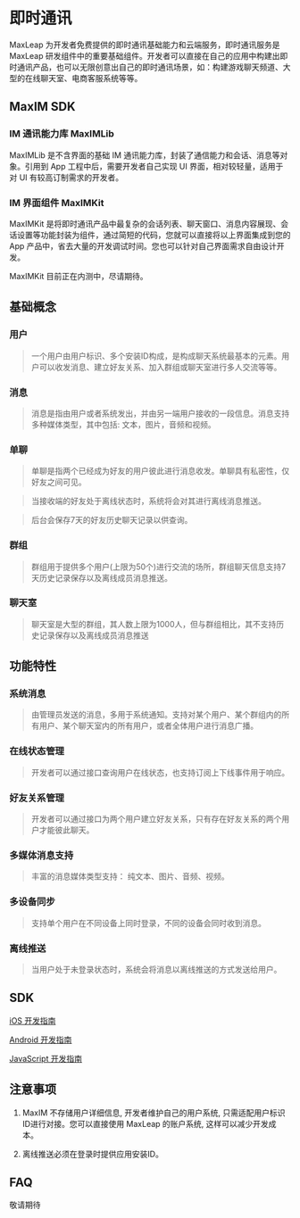 # 即时通讯
MaxLeap 为开发者免费提供的即时通讯基础能力和云端服务，即时通讯服务是 MaxLeap 研发组件中的重要基础组件。开发者可以直接在自己的应用中构建出即时通讯产品，也可以无限创意出自己的即时通讯场景，如：构建游戏聊天频道、大型的在线聊天室、电商客服系统等等。

## MaxIM SDK

### IM 通讯能力库 MaxIMLib
MaxIMLib 是不含界面的基础 IM 通讯能力库，封装了通信能力和会话、消息等对象。引用到 App 工程中后，需要开发者自己实现 UI 界面，相对较轻量，适用于对 UI 有较高订制需求的开发者。
### IM 界面组件 MaxIMKit
MaxIMKit 是将即时通讯产品中最复杂的会话列表、聊天窗口、消息内容展现、会话设置等功能封装为组件，通过简短的代码，您就可以直接将以上界面集成到您的 App 产品中，省去大量的开发调试时间。您也可以针对自己界面需求自由设计开发。

MaxIMKit 目前正在内测中，尽请期待。


## 基础概念
### 用户
> 一个用户由用户标识、多个安装ID构成，是构成聊天系统最基本的元素。用户可以收发消息、建立好友关系、加入群组或聊天室进行多人交流等等。

### 消息
> 消息是指由用户或者系统发出，并由另一端用户接收的一段信息。消息支持多种媒体类型，其中包括: 文本，图片，音频和视频。

### 单聊
> 单聊是指两个已经成为好友的用户彼此进行消息收发。单聊具有私密性，仅好友之间可见。

> 当接收端的好友处于离线状态时，系统将会对其进行离线消息推送。

> 后台会保存7天的好友历史聊天记录以供查询。

### 群组
> 群组用于提供多个用户(上限为50个)进行交流的场所，群组聊天信息支持7天历史记录保存以及离线成员消息推送。

### 聊天室
> 聊天室是大型的群组，其人数上限为1000人，但与群组相比，其不支持历史记录保存以及离线成员消息推送

## 功能特性
### 系统消息
> 由管理员发送的消息，多用于系统通知。支持对某个用户、某个群组内的所有用户、某个聊天室内的所有用户，或者全体用户进行消息广播。

### 在线状态管理
> 开发者可以通过接口查询用户在线状态，也支持订阅上下线事件用于响应。

### 好友关系管理
> 开发者可以通过接口为两个用户建立好友关系，只有存在好友关系的两个用户才能彼此聊天。

### 多媒体消息支持
> 丰富的消息媒体类型支持： 纯文本、图片、音频、视频。

### 多设备同步
> 支持单个用户在不同设备上同时登录，不同的设备会同时收到消息。

### 离线推送
> 当用户处于未登录状态时，系统会将消息以离线推送的方式发送给用户。

## SDK
[iOS 开发指南](ML_DOCS_GUIDE_LINK_PLACEHOLDER_IOS#MAXIM_ZH)

[Android 开发指南](ML_DOCS_GUIDE_LINK_PLACEHOLDER_ANDROID#MAXIM_ZH)

[JavaScript 开发指南](ML_DOCS_GUIDE_LINK_PLACEHOLDER_JS#IM_ZH)



## 注意事项

1. MaxIM 不存储用户详细信息, 开发者维护自己的用户系统, 只需适配用户标识ID进行对接。您可以直接使用 MaxLeap 的账户系统, 这样可以减少开发成本。

2. 离线推送必须在登录时提供应用安装ID。

## FAQ
敬请期待
